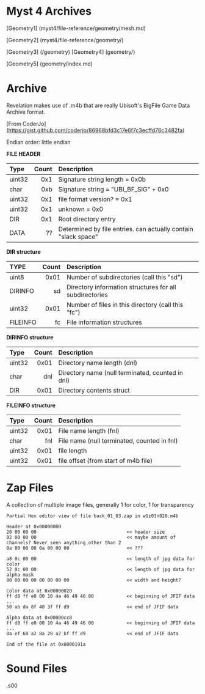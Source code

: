 # Myst 4 Archives

[Geometry1] (myst4/file-reference/geometry/mesh.md)

[Geometry2] (myst4/file-reference/geometry/)

[Geometry3] (/geometry)
[Geometry4] (geometry/)

[Geometry5] (geometry/index.md)


# Archive
Revelation makes use of .m4b that are really Ubisoft's BigFile Game Data Archive format. 

[From CoderJo] (https://gist.github.com/coderjo/86968bfd3c17e6f7c3ecffd76c3482fa)

Endian order: little endian

**FILE HEADER**

|  Type  | Count | Description |
| :----- | ----: | :---------- |
| uint32 |  0x1  | Signature string length = 0x0b |
| char   |  0xb  | Signature string = "UBI_BF_SIG" + 0x0 |
| uint32 |  0x1  | file format version? = 0x1 |
| uint32 |  0x1  | unknown = 0x0|
| DIR    |  0x1  | Root directory entry |
| DATA   |  ??   | Determined by file entries. can actually contain "slack space" |

**DIR structure**

|  TYPE    | Count | Description |
| :-----   | ----: | :---------- |
| uint8    | 0x01  | Number of subdirectories (call this "sd") |
| DIRINFO  | sd    | Directory information structures for all subdirectories |
| uint32   | 0x01  | Number of files in this directory (call this "fc") |
| FILEINFO | fc    | File information structures |

**DIRINFO structure**

|  Type  | Count | Description |
| :----- | ----: | :---------- |
| uint32 | 0x01  | Directory name length (dnl) |
| char   | dnl   | Directory name (null terminated, counted in dnl) |
| DIR    | 0x01  | Directory contents struct |

**FILEINFO structure**

|  Type  | Count | Description |
| :----- | ----: | :---------- |
| uint32 | 0x01  | File name length (fnl) |
| char   | fnl   | File name (null terminated, counted in fnl) |
| uint32 | 0x01  | file length |
| uint32 | 0x01  | file offset (from start of m4b file) |

# Zap Files
A collection of multiple image files, generally 1 for color, 1 for transparency

    Partial Hex editor view of file back_01_03.zap in w1z01n020.m4b

    Header at 0x00000000
    20 00 00 00									<< header size
    02 00 00 00									<< maybe amount of channels? Never seen anything other than 2
    0a 00 00 00 0a 00 00 00						<< ???

    a8 0c 00 00									<< length of jpg data for color
    52 0c 00 00									<< length of jpg data for alpha mask
    80 00 00 00 80 00 00 00						<< width and height?

    Color data at 0x00000020
    ff d8 ff e0 00 10 4a 46 49 46 00			<< beginning of JFIF data
    ...
    50 ab da 8f 40 3f ff d9						<< end of JFIF data

    Alpha data at 0x00000cc8
    ff d8 ff e0 00 10 4a 46 49 46 00			<< beginning of JFIF data
    ...
    8a ef 68 a2 8a 28 a2 bf ff d9				<< end of JFIF data

    End of the file at 0x0000191a

# Sound Files
.s00